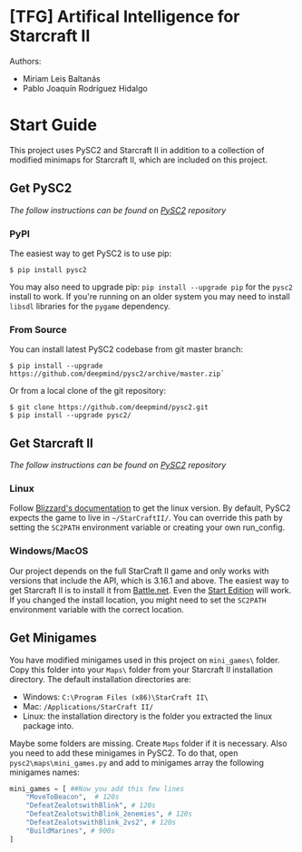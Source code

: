 # [TFG] Artifical Intelligence for Starcraft II
Authors:
* Miriam Leis Baltanás
* Pablo Joaquín Rodríguez Hidalgo

# Start Guide
This project uses PySC2 and Starcraft II in addition to a collection of modified minimaps for Starcraft II, which are included on this project.

## Get PySC2
*The follow instructions can be found on [PySC2](https://github.com/deepmind/pysc2 "PySC2 repository") repository*
### PyPI
The easiest way to get PySC2 is to use pip:
```
$ pip install pysc2
```
You may also need to upgrade pip: `pip install --upgrade pip` for the `pysc2` install to work. If you're running on an older system you may need to install `libsdl` libraries for the `pygame` dependency.
### From Source
You can install latest PySC2 codebase from git master branch:
```
$ pip install --upgrade https://github.com/deepmind/pysc2/archive/master.zip`
```
Or from a local clone of the git repository:
```
$ git clone https://github.com/deepmind/pysc2.git
$ pip install --upgrade pysc2/
```

## Get Starcraft II
*The follow instructions can be found on [PySC2](https://github.com/deepmind/pysc2 "PySC2 repository") repository*
### Linux
Follow [Blizzard's documentation](https://github.com/Blizzard/s2client-proto#downloads) to get the linux version. By default, PySC2 expects the game to live in `~/StarCraftII/`. You can override this path by setting the `SC2PATH` environment variable or creating your own run_config.
### Windows/MacOS
Our project depends on the full StarCraft II game and only works with versions that include the API, which is 3.16.1 and above.
The easiest way to get Starcraft II is to install it from [Battle.net](https://eu.shop.battle.net/es-es). Even the [Start Edition](https://starcraft2.com/es-es/) will work. If you changed the install location, you might need to set the `SC2PATH` environment variable with the correct location.

## Get Minigames
You have modified minigames used in this project on `mini_games\` folder. Copy this folder into your `Maps\` folder from your Starcraft II installation directory.
The default installation directories are:
* Windows: `C:\Program Files (x86)\StarCraft II\`
* Mac: `/Applications/StarCraft II/`
* Linux: the installation directory is the folder you extracted the linux package into.

Maybe some folders are missing. Create `Maps` folder if it is necessary.
Also you need to add these minigames in PySC2. To do that, open `pysc2\maps\mini_games.py` and add to minigames array the following minigames names:
```python
mini_games = [ ##Now you add this few lines 
    "MoveToBeacon",  # 120s   
    "DefeatZealotswithBlink", # 120s
    "DefeatZealotswithBlink_2enemies", # 120s
    "DefeatZealotswithBlink_2vs2", # 120s
    "BuildMarines", # 900s
]
```
